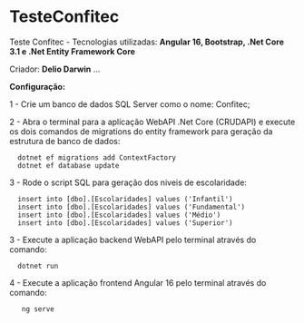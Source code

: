 # TesteConfitec

Teste Confitec - Tecnologias utilizadas: **Angular 16, Bootstrap, .Net Core 3.1 e .Net Entity Framework Core**

Criador: **Delio Darwin** ... 


**Configuração:**

1 - Crie um banco de dados SQL Server como o nome: Confitec;

2 - Abra o terminal para a aplicação WebAPI .Net Core (CRUDAPI) e execute os dois comandos de migrations do entity framework para geração da estrutura de banco de dados:

      dotnet ef migrations add ContextFactory
      dotnet ef database update
      
3 - Rode o script SQL para geração dos niveis de escolaridade:

      insert into [dbo].[Escolaridades] values ('Infantil')
      insert into [dbo].[Escolaridades] values ('Fundamental')
      insert into [dbo].[Escolaridades] values ('Médio')
      insert into [dbo].[Escolaridades] values ('Superior')

3 - Execute a aplicação backend WebAPI pelo terminal através do comando: 

      dotnet run
      
4 - Execute a aplicação frontend Angular 16 pelo terminal através do comando: 

       ng serve
